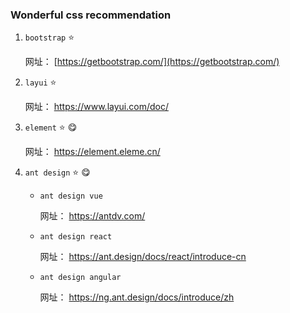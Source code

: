 ### Wonderful css recommendation

1. `bootstrap` :star:

     网址： [https://getbootstrap.com/](https://getbootstrap.com/)

  

2. `layui`  :star:

      网址： [ https://www.layui.com/doc/ ]( https://www.layui.com/doc/ )



3. `element` :star: :yum:

     网址： [ https://element.eleme.cn/ ](https://element.eleme.cn/)



4. `ant design` :star: :yum:

   - `ant design vue` 

     网址： [ https://antdv.com/ ]( https://antdv.com/ )

   - `ant design react`

     网址： [  https://ant.design/docs/react/introduce-cn  ](  https://ant.design/docs/react/introduce-cn  )

   - `ant design angular`
   
     网址： [ https://ng.ant.design/docs/introduce/zh ]( https://ng.ant.design/docs/introduce/zh)
